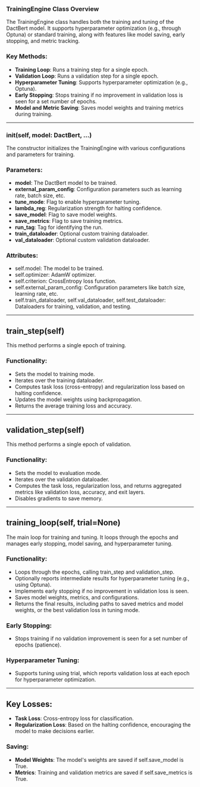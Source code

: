 ### TrainingEngine Class Overview

The TrainingEngine class handles both the training and tuning of the DactBert model. It supports hyperparameter optimization (e.g., through Optuna) or standard training, along with features like model saving, early stopping, and metric tracking.

### Key Methods:
- **Training Loop**: Runs a training step for a single epoch.
- **Validation Loop**: Runs a validation step for a single epoch.
- **Hyperparameter Tuning**: Supports hyperparameter optimization (e.g., Optuna).
- **Early Stopping**: Stops training if no improvement in validation loss is seen for a set number of epochs.
- **Model and Metric Saving**: Saves model weights and training metrics during training.

---

### __init__(self, model: DactBert, ...)

The constructor initializes the TrainingEngine with various configurations and parameters for training.

### Parameters:
- **model**: The DactBert model to be trained.
- **external_param_config**: Configuration parameters such as learning rate, batch size, etc.
- **tune_mode**: Flag to enable hyperparameter tuning.
- **lambda_reg**: Regularization strength for halting confidence.
- **save_model**: Flag to save model weights.
- **save_metrics**: Flag to save training metrics.
- **run_tag**: Tag for identifying the run.
- **train_dataloader**: Optional custom training dataloader.
- **val_dataloader**: Optional custom validation dataloader.

### Attributes:
- self.model: The model to be trained.
- self.optimizer: AdamW optimizer.
- self.criterion: CrossEntropy loss function.
- self.external_param_config: Configuration parameters like batch size, learning rate, etc.
- self.train_dataloader, self.val_dataloader, self.test_dataloader: Dataloaders for training, validation, and testing.

---

## train_step(self)

This method performs a single epoch of training.

### Functionality:
- Sets the model to training mode.
- Iterates over the training dataloader.
- Computes task loss (cross-entropy) and regularization loss based on halting confidence.
- Updates the model weights using backpropagation.
- Returns the average training loss and accuracy.

---

## validation_step(self)

This method performs a single epoch of validation.

### Functionality:
- Sets the model to evaluation mode.
- Iterates over the validation dataloader.
- Computes the task loss, regularization loss, and returns aggregated metrics like validation loss, accuracy, and exit layers.
- Disables gradients to save memory.

---

## training_loop(self, trial=None)

The main loop for training and tuning. It loops through the epochs and manages early stopping, model saving, and hyperparameter tuning.

### Functionality:
- Loops through the epochs, calling train_step and validation_step.
- Optionally reports intermediate results for hyperparameter tuning (e.g., using Optuna).
- Implements early stopping if no improvement in validation loss is seen.
- Saves model weights, metrics, and configurations.
- Returns the final results, including paths to saved metrics and model weights, or the best validation loss in tuning mode.

### Early Stopping:
- Stops training if no validation improvement is seen for a set number of epochs (patience).

### Hyperparameter Tuning:
- Supports tuning using trial, which reports validation loss at each epoch for hyperparameter optimization.

---

## Key Losses:
- **Task Loss**: Cross-entropy loss for classification.
- **Regularization Loss**: Based on the halting confidence, encouraging the model to make decisions earlier.

### Saving:
- **Model Weights**: The model's weights are saved if self.save_model is True.
- **Metrics**: Training and validation metrics are saved if self.save_metrics is True.
